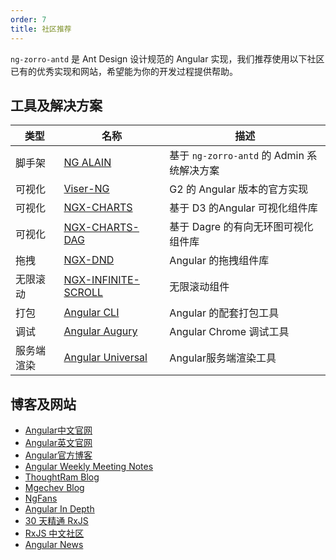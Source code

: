 ```yaml
---
order: 7
title: 社区推荐
---
```


`ng-zorro-antd` 是 Ant Design 设计规范的 Angular 实现，我们推荐使用以下社区已有的优秀实现和网站，希望能为你的开发过程提供帮助。

## 工具及解决方案

类型 | 名称 | 描述
----|----|--------
脚手架|[NG ALAIN](http://ng-alain.com/) | 基于 `ng-zorro-antd` 的 Admin 系统解决方案
可视化|[Viser-NG](https://viserjs.github.io/docs.html) | G2 的 Angular 版本的官方实现
可视化|[NGX-CHARTS](https://swimlane.github.io/ngx-charts/) | 基于 D3 的Angular 可视化组件库
可视化|[NGX-CHARTS-DAG](https://swimlane.github.io/ngx-graph/) | 基于 Dagre 的有向无环图可视化组件库
拖拽|[NGX-DND](https://swimlane.github.io/ngx-dnd/) | Angular 的拖拽组件库
无限滚动|[NGX-INFINITE-SCROLL](https://github.com/orizens/ngx-infinite-scroll) | 无限滚动组件
打包 |[Angular CLI](https://cli.angular.io/) | Angular 的配套打包工具
调试|[Angular Augury](https://augury.angular.io/) | Angular Chrome 调试工具
服务端渲染|[Angular Universal](https://universal.angular.io/) | Angular服务端渲染工具

## 博客及网站
- [Angular中文官网](https://angular.cn/)
- [Angular英文官网](https://angular.io/)
- [Angular官方博客](https://blog.angular.io/)
- [Angular Weekly Meeting Notes](http://g.co/ng/weekly-notes)
- [ThoughtRam Blog](https://blog.thoughtram.io/)
- [Mgechev Blog](http://blog.mgechev.com/)
- [NgFans](http://www.ngfans.net)
- [Angular In Depth](https://blog.angularindepth.com/)
- [30 天精通 RxJS](https://ithelp.ithome.com.tw/users/20103367/ironman/1199)
- [RxJS 中文社区](https://github.com/RxJS-CN)
- [Angular News](https://zhuanlan.zhihu.com/angular-news)

